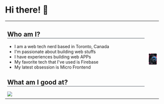 # Hi there! 👋️

<table>
	<td width="450px">
		<div>
			<h2 style="border-bottom: 1px solid #363e47">Who am I?</h2>
			<ul>
				<li>I am a web tech nerd based in Toronto, Canada</li>
				<li>I'm passionate about building web stuffs</li>
				<li>I have experiences building web APPs</li>
				<li>My favorite tech that I've used is Firebase</li>
				<li>My latest obsession is Micro Frontend</li>
			</ul>
		</div>
		<h2 style="border-bottom: 1px solid #363e47">What am I good at?</h2>
		<img
			src="https://github.com/marcusho21/marcusho21/blob/main/tags.svg"
			width="auto"
			height="auto"
		/>
	</td>

  <td>
    <a href="https://app.daily.dev/marcusho21">
      <img
        src="https://github.com/marcusho21/marcusho21/blob/main/devcard.svg"
        alt="Marcus Ho's Dev Card"
	width="300px"
      />
    </a>
  </td>
</table>
